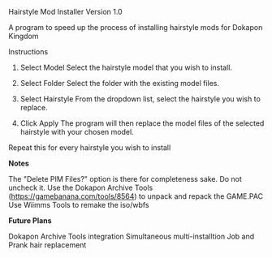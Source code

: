 Hairstyle Mod Installer Version 1.0

A program to speed up the process of installing hairstyle mods for Dokapon Kingdom

Instructions

1. Select Model
Select the hairstyle model that you wish to install.

2. Select Folder
Select the folder with the existing model files.

4. Select Hairstyle
From the dropdown list, select the hairstyle you wish to replace.

5. Click Apply
The program will then replace the model files of the selected hairstyle with your chosen model.

Repeat this for every hairstyle you wish to install

**Notes**

The "Delete PIM Files?" option is there for completeness sake. Do not uncheck it.
Use the Dokapon Archive Tools (https://gamebanana.com/tools/8564) to unpack and repack the GAME.PAC
Use Wiimms Tools to remake the iso/wbfs

**Future Plans**

Dokapon Archive Tools integration
Simultaneous multi-installtion
Job and Prank hair replacement
